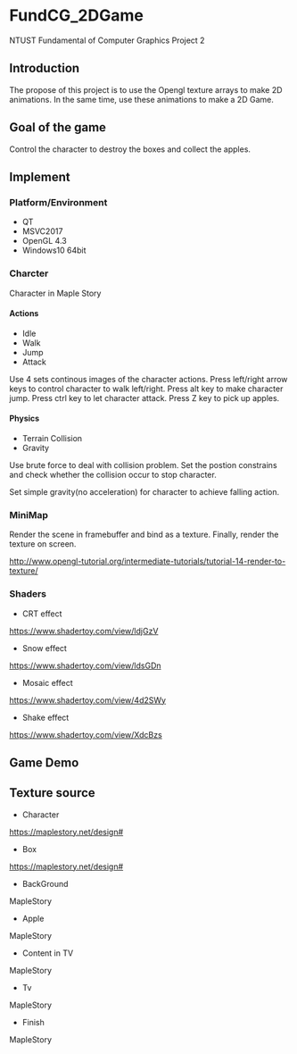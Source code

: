 # FundCG_2DGame
NTUST Fundamental of Computer Graphics Project 2

## Introduction
The propose of this project is to use the Opengl texture arrays to make 2D animations. In the same time, use these animations to make a 2D Game.

## Goal of the game
Control the character to destroy the boxes and collect the apples. 

## Implement

### Platform/Environment
- QT
- MSVC2017
- OpenGL 4.3
- Windows10 64bit

### Charcter
Character in Maple Story 

#### Actions
- Idle
- Walk
- Jump
- Attack
 
Use 4 sets continous images of the character actions. Press left/right arrow keys to control character to walk left/right. Press alt key to make character jump. Press ctrl key to let character attack. Press Z key to pick up apples.
#### Physics
- Terrain Collision
- Gravity

Use brute force to deal with collision problem. Set the postion constrains and check whether the collision occur to stop character.

Set simple gravity(no acceleration) for character to achieve falling action.
### MiniMap
Render the scene in framebuffer and bind as a texture. Finally, render the texture on screen. 

http://www.opengl-tutorial.org/intermediate-tutorials/tutorial-14-render-to-texture/
### Shaders

- CRT effect

https://www.shadertoy.com/view/ldjGzV
- Snow effect

https://www.shadertoy.com/view/ldsGDn
- Mosaic effect

https://www.shadertoy.com/view/4d2SWy
- Shake effect

https://www.shadertoy.com/view/XdcBzs

## Game Demo

## Texture source

- Character

https://maplestory.net/design#
- Box

https://maplestory.net/design#
- BackGround

MapleStory
- Apple

MapleStory
- Content in TV 

MapleStory
- Tv

MapleStory
- Finish

MapleStory
